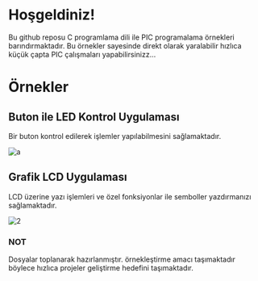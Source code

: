 # Hoşgeldiniz!

Bu github reposu C programlama dili ile PIC programalama örnekleri barındırmaktadır.
Bu örnekler sayesinde direkt olarak yaralabilir hızlıca küçük çapta PIC çalışmaları yapabilirsinizz...


# 

# Örnekler

## Buton ile LED Kontrol Uygulaması

Bir buton kontrol edilerek işlemler yapılabilmesini sağlamaktadır.

![a ](https://github.com/harunkurtme/pic_programming/tree/master/buton_ile_led_kontrol_uygulamasi/gif.gif)

## Grafik LCD Uygulaması

LCD üzerine yazı işlemleri ve özel fonksiyonlar ile semboller yazdırmanızı sağlamaktadır.

![2](https://github.com/harunkurtme/pic_programming/tree/master/grafik_lcd_uygulamasi/gif.gif)


### NOT

Dosyalar toplanarak hazırlanmıştır. örnekleştirme amacı taşımaktadır böylece hızlıca projeler geliştirme hedefini taşımaktadır.